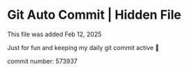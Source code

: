 # Git Auto Commit | Hidden File

This file was added Feb 12, 2025

Just for fun and keeping my daily git commit active 🤪

commit number: 573937
